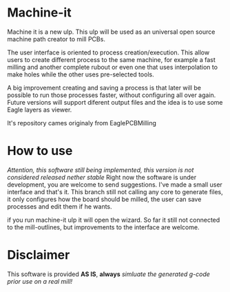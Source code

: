 # Machine-it

Machine it is a new ulp.
This ulp will be used as an universal open source machine path creator to mill PCBs.

The user interface is oriented to process creation/execution. This allow users to create different process to the same machine, for example a fast milling and another complete rubout or even one that uses interpolation to make holes while the other uses pre-selected tools.

A big improvement creating and saving a process is that later will be possible to run those processes faster, without configuring all over again.
Future versions will support diferent output files and the idea is to use some Eagle layers as viewer.

It's repository cames originaly from EaglePCBMilling

# How to use
*Attention, this software still being implemented, this version is not considered released nether stable*
Right now the software is under development, you are welcome to send suggestions.
I've made a small user interface and that's it.
This branch still not calling any core to generate files, it only configures how the board should be milled, the user can save processes and edit them if he wants.

if you run machine-it ulp it will open the wizard. So far it still not connected to the mill-outlines, but improvements to the interface are welcome.

# Disclaimer
This software is provided **AS IS**, **always** *simluate the generated g-code prior use on a real mill!*  
